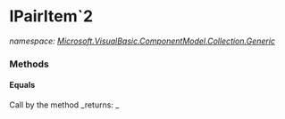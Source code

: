 ﻿
# IPairItem`2
_namespace: [Microsoft.VisualBasic.ComponentModel.Collection.Generic](N-Microsoft.VisualBasic.ComponentModel.Collection.Generic.md)_



### Methods

#### Equals
Call by the method
_returns: _



